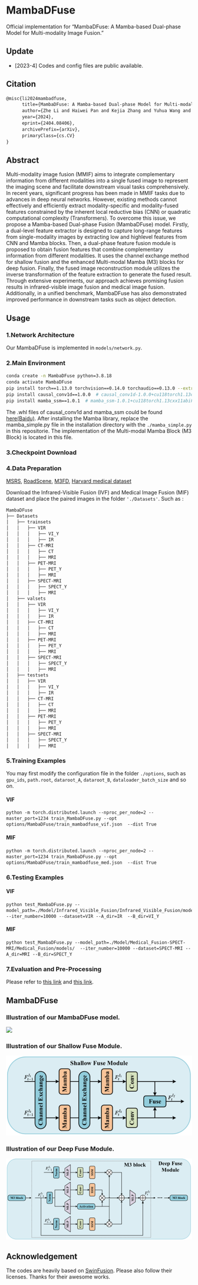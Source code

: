 # MambaDFuse

Official implementation for “MambaDFuse: A Mamba-based Dual-phase Model for Multi-modality Image Fusion.”

## Update

- [2023-4] Codes and config files are public available.

## Citation

```tex
@misc{li2024mambadfuse,
      title={MambaDFuse: A Mamba-based Dual-phase Model for Multi-modality Image Fusion}, 
      author={Zhe Li and Haiwei Pan and Kejia Zhang and Yuhua Wang and Fengming Yu},
      year={2024},
      eprint={2404.08406},
      archivePrefix={arXiv},
      primaryClass={cs.CV}
}
```

## Abstract

Multi-modality image fusion (MMIF) aims to integrate complementary information from different modalities into a single fused image to represent the imaging scene and facilitate downstream visual tasks comprehensively. In recent years, significant progress has been made in MMIF tasks due to advances in deep neural networks. However, existing methods cannot effectively and efficiently extract modality-specific and modality-fused features constrained by the inherent local reductive bias (CNN) or quadratic computational complexity (Transformers). To overcome this issue, we propose a Mamba-based Dual-phase Fusion (MambaDFuse) model. Firstly, a dual-level feature extractor is designed to capture long-range features from single-modality images by extracting low and highlevel features from CNN and Mamba blocks. Then, a dual-phase feature fusion module is proposed to obtain fusion features that combine complementary information from different modalities. It uses the channel exchange method for shallow fusion and the enhanced Multi-modal Mamba (M3) blocks for deep fusion. Finally, the fused image reconstruction module utilizes the inverse transformation of the feature extraction to generate the fused result. Through extensive experiments, our approach achieves promising fusion results in infrared-visible image fusion and medical image fusion. Additionally, in a unified benchmark, MambaDFuse has also demonstrated improved performance in downstream tasks such as object detection.

## Usage

### 1.Network Architecture

Our MambaDFuse is implemented in `models/network.py`.

### 2.Main Environment

```bash
conda create -n MambaDFuse python=3.8.18
conda activate MambaDFuse
pip install torch==1.13.0 torchvision==0.14.0 torchaudio==0.13.0 --extra-index-url https://download.pytorch.org/whl/cu117
pip install causal_conv1d==1.0.0  # causal_conv1d-1.0.0+cu118torch1.13cxx11abiFALSE-cp38-cp38-linux_x86_64.whl
pip install mamba_ssm==1.0.1  # mamba_ssm-1.0.1+cu118torch1.13cxx11abiFALSE-cp38-cp38-linux_x86_64.whl
```

The .whl files of causal_conv1d and mamba_ssm could be found [here(Baidu)](https://pan.baidu.com/s/1SURk7jV1zfe-3QpZpbtljQ?pwd=mpc8). After installing the Mamba library, replace the mamba_simple.py file in the installation directory with the `./mamba_simple.py` in this repositorie. The implementation of the Multi-modal Mamba Block (M3 Block) is located in this file.

### 3.Checkpoint  Download 

### 4.Data Preparation

[MSRS](https://github.com/Linfeng-Tang/MSRS), [RoadScene](https://github.com/hanna-xu/RoadScene), [M3FD](https://github.com/JinyuanLiu-CV/TarDAL), [Harvard medical dataset](http://www.med.harvard.edu/AANLIB/home.html)

Download the Infrared-Visible Fusion (IVF) and Medical Image Fusion (MIF) dataset and place the paired images in the folder `'./Datasets'`. Such as :

```
MambaDFuse
├── Datasets
│   ├── trainsets
│   │   ├── VIR
│   │   │   ├── VI_Y
│   │   │   ├── IR
│   │   ├── CT-MRI
│   │   │   ├── CT
│   │   │   ├── MRI
│   │   ├── PET-MRI
│   │   │   ├── PET_Y
│   │   │   ├── MRI
│   │   ├── SPECT-MRI
│   │   │   ├── SPECT_Y
│   │   │   ├── MRI
│   ├── valsets
│   │   ├── VIR
│   │   │   ├── VI_Y
│   │   │   ├── IR
│   │   ├── CT-MRI
│   │   │   ├── CT
│   │   │   ├── MRI
│   │   ├── PET-MRI
│   │   │   ├── PET_Y
│   │   │   ├── MRI
│   │   ├── SPECT-MRI
│   │   │   ├── SPECT_Y
│   │   │   ├── MRI
│   ├── testsets
│   │   ├── VIR
│   │   │   ├── VI_Y
│   │   │   ├── IR
│   │   ├── CT-MRI
│   │   │   ├── CT
│   │   │   ├── MRI
│   │   ├── PET-MRI
│   │   │   ├── PET_Y
│   │   │   ├── MRI
│   │   ├── SPECT-MRI
│   │   │   ├── SPECT_Y
│   │   │   ├── MRI

```

### 5.Training Examples

You may first modify the configuration file in the folder `./options`, such as `gpu_ids`, `path.root`, `dataroot_A`, `dataroot_B`, `dataloader_batch_size` and so on.

#### VIF

```
python -m torch.distributed.launch --nproc_per_node=2 --master_port=1234 train_MambaDFuse.py --opt options/MambaDFuse/train_mambadfuse_vif.json  --dist True
```

#### MIF

```
python -m torch.distributed.launch --nproc_per_node=2 --master_port=1234 train_MambaDFuse.py --opt options/MambaDFuse/train_mambadfuse_med.json  --dist True
```

### 6.Testing Examples

#### VIF

```
python test_MambaDFuse.py --model_path=./Model/Infrared_Visible_Fusion/Infrared_Visible_Fusion/models/ --iter_number=10000 --dataset=VIR --A_dir=IR  --B_dir=VI_Y
```

#### MIF

```
python test_MambaDFuse.py --model_path=./Model/Medical_Fusion-SPECT-MRI/Medical_Fusion/models/  --iter_number=10000 --dataset=SPECT-MRI --A_dir=MRI --B_dir=SPECT_Y
```

### 7.Evaluation and Pre-Processing

Please refer to [this link](https://github.com/Linfeng-Tang/Evaluation-for-Image-Fusion) and [this link](https://github.com/hanna-xu/utils).

## MambaDFuse

### Illustration of our MambaDFuse model.

![](./img/overall.png)

### Illustration of our Shallow Fuse Module.

![](./img/shallow.png)

### Illustration of our Deep Fuse Module.

![](./img/deep.png)

## Acknowledgement

The codes are heavily based on [SwinFusion](https://github.com/Linfeng-Tang/SwinFusion). Please also follow their licenses. Thanks for their awesome works.
